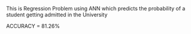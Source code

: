 This is Regression Problem using ANN which predicts the probability of a student getting admitted in the University

ACCURACY = 81.26%
